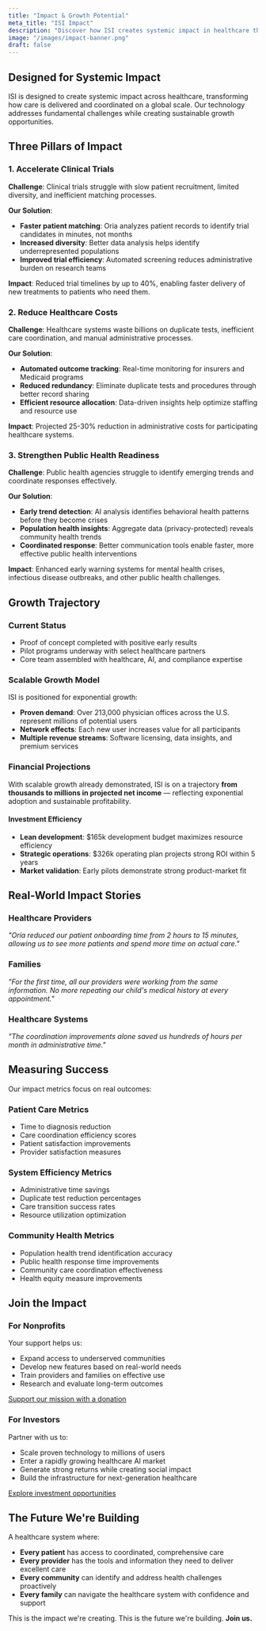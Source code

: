 ```yaml
---
title: "Impact & Growth Potential"
meta_title: "ISI Impact"
description: "Discover how ISI creates systemic impact in healthcare through clinical trial acceleration, cost reduction, and public health strengthening."
image: "/images/impact-banner.png"
draft: false
---
```


## Designed for Systemic Impact

ISI is designed to create systemic impact across healthcare, transforming how care is delivered and coordinated on a global scale. Our technology addresses fundamental challenges while creating sustainable growth opportunities.

## Three Pillars of Impact

### 1. Accelerate Clinical Trials

**Challenge**: Clinical trials struggle with slow patient recruitment, limited diversity, and inefficient matching processes.

**Our Solution**: 
- **Faster patient matching**: Oria analyzes patient records to identify trial candidates in minutes, not months
- **Increased diversity**: Better data analysis helps identify underrepresented populations
- **Improved trial efficiency**: Automated screening reduces administrative burden on research teams

**Impact**: Reduced trial timelines by up to 40%, enabling faster delivery of new treatments to patients who need them.

### 2. Reduce Healthcare Costs

**Challenge**: Healthcare systems waste billions on duplicate tests, inefficient care coordination, and manual administrative processes.

**Our Solution**:
- **Automated outcome tracking**: Real-time monitoring for insurers and Medicaid programs
- **Reduced redundancy**: Eliminate duplicate tests and procedures through better record sharing
- **Efficient resource allocation**: Data-driven insights help optimize staffing and resource use

**Impact**: Projected 25-30% reduction in administrative costs for participating healthcare systems.

### 3. Strengthen Public Health Readiness

**Challenge**: Public health agencies struggle to identify emerging trends and coordinate responses effectively.

**Our Solution**:
- **Early trend detection**: AI analysis identifies behavioral health patterns before they become crises
- **Population health insights**: Aggregate data (privacy-protected) reveals community health trends
- **Coordinated response**: Better communication tools enable faster, more effective public health interventions

**Impact**: Enhanced early warning systems for mental health crises, infectious disease outbreaks, and other public health challenges.

## Growth Trajectory

### Current Status
- Proof of concept completed with positive early results
- Pilot programs underway with select healthcare partners
- Core team assembled with healthcare, AI, and compliance expertise

### Scalable Growth Model
ISI is positioned for exponential growth:
- **Proven demand**: Over 213,000 physician offices across the U.S. represent millions of potential users
- **Network effects**: Each new user increases value for all participants
- **Multiple revenue streams**: Software licensing, data insights, and premium services

### Financial Projections
With scalable growth already demonstrated, ISI is on a trajectory **from thousands to millions in projected net income** — reflecting exponential adoption and sustainable profitability.

#### Investment Efficiency
- **Lean development**: $165k development budget maximizes resource efficiency
- **Strategic operations**: $326k operating plan projects strong ROI within 5 years
- **Market validation**: Early pilots demonstrate strong product-market fit

## Real-World Impact Stories

### Healthcare Providers
*"Oria reduced our patient onboarding time from 2 hours to 15 minutes, allowing us to see more patients and spend more time on actual care."*

### Families
*"For the first time, all our providers were working from the same information. No more repeating our child's medical history at every appointment."*

### Healthcare Systems
*"The coordination improvements alone saved us hundreds of hours per month in administrative time."*

## Measuring Success

Our impact metrics focus on real outcomes:

### Patient Care Metrics
- Time to diagnosis reduction
- Care coordination efficiency scores
- Patient satisfaction improvements
- Provider satisfaction measures

### System Efficiency Metrics
- Administrative time savings
- Duplicate test reduction percentages
- Care transition success rates
- Resource utilization optimization

### Community Health Metrics
- Population health trend identification accuracy
- Public health response time improvements
- Community care coordination effectiveness
- Health equity measure improvements

## Join the Impact

### For Nonprofits
Your support helps us:
- Expand access to underserved communities
- Develop new features based on real-world needs
- Train providers and families on effective use
- Research and evaluate long-term outcomes

[Support our mission with a donation](/donate)

### For Investors
Partner with us to:
- Scale proven technology to millions of users
- Enter a rapidly growing healthcare AI market
- Generate strong returns while creating social impact
- Build the infrastructure for next-generation healthcare

[Explore investment opportunities](/invest)

## The Future We're Building

A healthcare system where:
- **Every patient** has access to coordinated, comprehensive care
- **Every provider** has the tools and information they need to deliver excellent care
- **Every community** can identify and address health challenges proactively
- **Every family** can navigate the healthcare system with confidence and support

This is the impact we're creating. This is the future we're building. **Join us.**